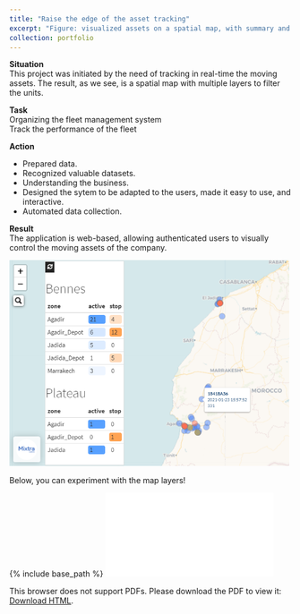 ```yaml
---
title: "Raise the edge of the asset tracking"
excerpt: "Figure: visualized assets on a spatial map, with summary and colored items"
collection: portfolio
---
```

**Situation**  
This project was initiated by the need of tracking in real-time the moving assets. The result, as we see, is a spatial map with multiple layers to filter the units.  

**Task**  
Organizing the fleet management system  
Track the performance of the fleet  

**Action**  
* Prepared data.  
* Recognized valuable datasets.  
* Understanding the business.  
* Designed the sytem to be adapted to the users, made it easy to use, and interactive.  
* Automated data collection.  

**Result**  
The application is web-based, allowing authenticated users to visually control the moving assets of the company.  
  
<!--- ![fleetmap](/images/fleetmap_hamzaimloul.png)  --->
<img src="/images/fleetmap_hamzaimloul.png" width="500px"/>
  
Below, you can experiment with the map layers! 
  
{% include base_path %}
<object data="/files/map.html" type="text/html" width="500px" height="300px">
<embed src="/files/map.html" type="text/html">
<p>This browser does not support PDFs. Please download the PDF to view it: <a href="/files/map.html">Download HTML</a>.</p>
</embed>
</object>
